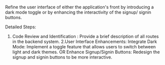 Refine the user interface of either the application's front by introducing a dark mode toggle or by enhancing the interactivity of the signup/ signin buttons.

Detailed Steps:
1. Code Review and Identification :
Provide a brief description of all routes in the backend system. 
2.User Interface Enhancements:
Integrate Dark Mode: Implement a toggle feature that allows users to switch between light and dark themes. 
              OR
Enhance Signup/Signin Buttons: Redesign the signup and signin buttons to be more interactive.
